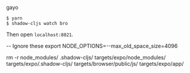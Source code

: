 gayo

```
$ yarn
$ shadow-cljs watch bro
```

Then open `localhost:8021`.









-- Ignore these
export NODE_OPTIONS=--max_old_space_size=4096

rm -r node_modules/ .shadow-cljs/ targets/expo/node_modules/ targets/expo/.shadow-cljs/ targets/browser/public/js/ targets/expo/app/
